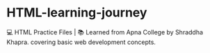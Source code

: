 # HTML-learning-journey
💻 HTML Practice Files | 📚 Learned from Apna College by Shraddha Khapra. covering basic web development concepts.
